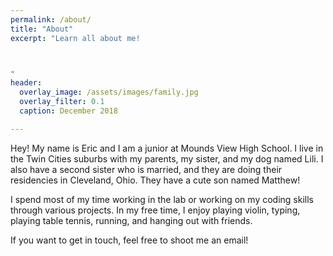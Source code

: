 ```yaml
---
permalink: /about/
title: "About"
excerpt: "Learn all about me!



"
header:
  overlay_image: /assets/images/family.jpg
  overlay_filter: 0.1
  caption: December 2018

---
```

Hey! My name is Eric and I am a junior at Mounds View High School. I live in the Twin Cities suburbs with my parents, my sister, and my dog named Lili. I also have a second sister who is married, and they are doing their residencies in Cleveland, Ohio. They have a cute son named Matthew!

I spend most of my time working in the lab or working on my coding skills through various projects. In my free time, I enjoy playing violin, typing, playing table tennis, running, and hanging out with friends.

If you want to get in touch, feel free to shoot me an email!
